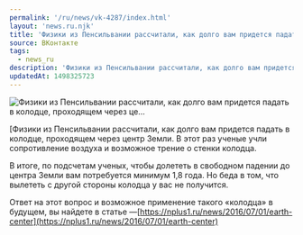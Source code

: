 ```yaml
---
permalink: '/ru/news/vk-4287/index.html'
layout: 'news.ru.njk'
title: 'Физики из Пенсильвании рассчитали, как долго вам придется падать в колодце, проходящем через це'
source: ВКонтакте
tags:
  - news_ru
description: 'Физики из Пенсильвании рассчитали, как долго вам придется падать в колодце, проходящем через це…'
updatedAt: 1498325723
---
```

![Физики из Пенсильвании рассчитали, как долго вам придется падать в колодце, проходящем через це…](https://sun9-18.userapi.com/c639116/v639116512/38234/J17SR-bAxZ0.jpg)

[Физики из Пенсильвании рассчитали, как долго вам придется падать в колодце, проходящем через центр Земли. В этот раз ученые учли сопротивление воздуха и возможное трение о стенки колодца.

В итоге, по подсчетам ученых, чтобы долететь в свободном падении до центра Земли вам потребуется минимум 1,8 года. Но беда в том, что вылететь с другой стороны колодца у вас не получится.

Ответ на этот вопрос и возможное применение такого «колодца» в будущем, вы найдете в статье —[https://nplus1.ru/news/2016/07/01/earth-center](https://nplus1.ru/news/2016/07/01/earth-center)
